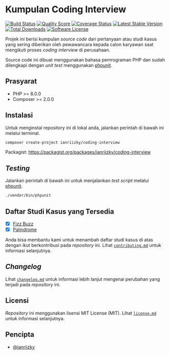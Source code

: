 
# Kumpulan Coding Interview

[![Build Status](https://travis-ci.com/ianriizky/coding-interview.svg)](https://travis-ci.org/ianriizky/coding-interview)
[![Quality Score](https://img.shields.io/scrutinizer/g/ianriizky/coding-interview.svg?style=flat)](https://scrutinizer-ci.com/g/ianriizky/coding-interview)
[![Coverage Status](https://coveralls.io/repos/github/ianriizky/coding-interview/badge.svg)](https://coveralls.io/github/ianriizky/coding-interview)
[![Latest Stable Version](https://poser.pugx.org/ianriizky/coding-interview/v/stable.svg)](https://packagist.org/packages/ianriizky/coding-interview)
[![Total Downloads](https://poser.pugx.org/ianriizky/coding-interview/d/total.svg)](https://packagist.org/packages/ianriizky/coding-interview)
[![Software License](https://poser.pugx.org/ianriizky/coding-interview/license.svg)](https://packagist.org/packages/ianriizky/coding-interview)

Projek ini berisi kumpulan *source code* dari pertanyaan atau studi kasus yang sering diberikan oleh pewawancara kepada calon karyawan saat mengikuti proses *coding interview* di perusahaan.

Source code ini dibuat menggunakan bahasa pemrograman PHP dan sudah dilengkapi dengan *unit test* menggunakan [phpunit](https://phpunit.de).

## Prasyarat

- PHP >= 8.0.0
- Composer >= 2.0.0

## Instalasi

Untuk menginstal repository ini di lokal anda, jalankan perintah di bawah ini melalui terminal.

```bash
composer create-project ianriizky/coding-interview
```

Packagist: https://packagist.org/packages/ianriizky/coding-interview

## *Testing*

Jalankan perintah di bawah ini untuk menjalankan *test script* melalui [phpunit](https://phpunit.de/).

```bash
./vendor/bin/phpunit
```

## Daftar Studi Kasus yang Tersedia

- [x] [Fizz Buzz](src/FizzBuzz/README.md)
- [x] [Palindrome](src/Palindrome/README.md)

Anda bisa membantu kami untuk menambah daftar studi kasus di atas dengan ikut berkontribusi pada *repository* ini. Lihat [`contributing.md`](CONTRIBUTING.md) untuk informasi selanjutnya.

## *Changelog*

Lihat [`changelog.md`](CHANGELOG.md) untuk informasi lebih lanjut mengenai perubahan yang terjadi pada *repository* ini.

## Licensi

*Repository* ini menggunakan lisensi MIT License (MIT). Lihat [`license.md`](LICENSE.md) untuk informasi selanjutnya.

## Pencipta

- [@ianriizky](https://github.com/ianriizky)
